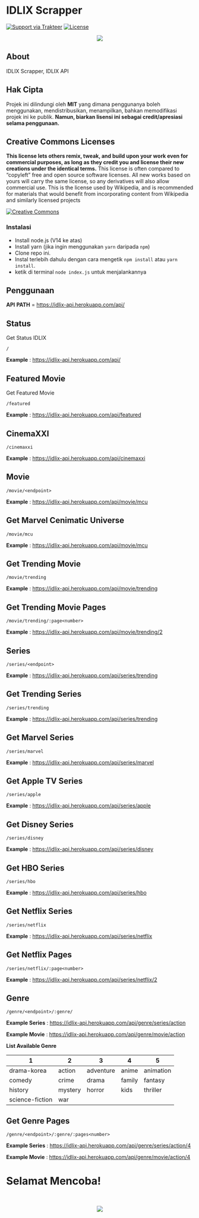 # IDLIX Scrapper

[![Support via Trakteer](https://img.shields.io/badge/Support-me!-green)](https://trakteer.id/annurdien)
[![License](https://img.shields.io/badge/license-MIT-green)](https://github.com/annurdien/IDLIX-API/blob/main/LICENSE)

<p align="center"><img src="https://cdn.discordapp.com/attachments/583683143895220226/848097131444568104/wp2745322.png" /></p>

## About

IDLIX Scrapper, IDLIX API

## Hak Cipta

Projek ini dilindungi oleh **MIT** yang dimana penggunanya boleh menggunakan, mendistribusikan, menampilkan, bahkan
memodifikasi projek ini ke publik. **Namun, biarkan lisensi ini sebagai credit/apresiasi selama penggunaan.**

## Creative Commons Licenses

**This license lets others remix, tweak, and build upon your work even for commercial purposes, as long as they credit you and license their new creations under the identical terms.** This license is often compared to “copyleft” free and open source software licenses. All new works based on yours will carry the same license, so any derivatives will also allow commercial use. This is the license used by Wikipedia, and is recommended for materials that would benefit from incorporating content from Wikipedia and similarly licensed projects

[![Creative Commons](https://i.creativecommons.org/l/by-sa/4.0/88x31.png)](https://creativecommons.org/licenses/by-sa/4.0/ "Redirect to Creative Commons")

### Instalasi

- Install node.js (V14 ke atas)
- Install yarn (jika ingin menggunakan `yarn` daripada `npm`)
- Clone repo ini.
- Instal terlebih dahulu dengan cara mengetik `npm install` atau `yarn install`.<br>
- ketik di terminal `node index.js` untuk menjalankannya

## Penggunaan

**API** **PATH** = https://idlix-api.herokuapp.com/api/

## Status

Get Status IDLIX

```
/
```

**Example** : https://idlix-api.herokuapp.com/api/


## Featured Movie

Get Featured Movie

```
/featured
```

**Example** : https://idlix-api.herokuapp.com/api/featured


## CinemaXXI

```
/cinemaxxi
```

**Example** : https://idlix-api.herokuapp.com/api/cinemaxxi


## Movie

```
/movie/<endpoint>
```
**Example** : https://idlix-api.herokuapp.com/api/movie/mcu

## Get Marvel Cenimatic Universe

```
/movie/mcu
```

**Example** : https://idlix-api.herokuapp.com/api/movie/mcu

## Get Trending Movie

```
/movie/trending
```
**Example** : https://idlix-api.herokuapp.com/api/movie/trending


## Get Trending Movie Pages

```
/movie/trending/:page<number>
```
**Example** : https://idlix-api.herokuapp.com/api/movie/trending/2


## Series

```
/series/<endpoint>
```
**Example** : https://idlix-api.herokuapp.com/api/series/trending


## Get Trending Series 

```
/series/trending
```

**Example** : https://idlix-api.herokuapp.com/api/series/trending

## Get Marvel Series

```
/series/marvel
```
**Example** : https://idlix-api.herokuapp.com/api/series/marvel

## Get Apple TV Series

```
/series/apple
```
**Example** : https://idlix-api.herokuapp.com/api/series/apple


## Get Disney Series

```
/series/disney
```
**Example** : https://idlix-api.herokuapp.com/api/series/disney

## Get HBO Series

```
/series/hbo
```
**Example** : https://idlix-api.herokuapp.com/api/series/hbo


## Get Netflix Series

```
/series/netflix
```
**Example** : https://idlix-api.herokuapp.com/api/series/netflix

## Get Netflix Pages

```
/series/netflix/:page<number>
```
**Example** : https://idlix-api.herokuapp.com/api/series/netflix/2

## Genre 

```
/genre/<endpoint>/:genre/
```
**Example Series** : https://idlix-api.herokuapp.com/api/genre/series/action

**Example Movie** : https://idlix-api.herokuapp.com/api/genre/movie/action

**List Available Genre**

|  1 | 2  | 3  | 4  | 5  |
| ------------ | ------------ | ------------ | ------------ | ------------ |
| drama-korea  |  action |  adventure | anime  |   animation|
|  comedy |  crime |  drama |  family |  fantasy |
| history  | mystery  |  horror |  kids | thriller  |
|science-fiction|war|||||


## Get Genre Pages

```
/genre/<endpoint>/:genre/:pages<number>
```

**Example Series** : https://idlix-api.herokuapp.com/api/genre/series/action/4

**Example Movie** : https://idlix-api.herokuapp.com/api/genre/movie/action/4


<p align="center"><h1>Selamat Mencoba!</h1><br></p>
<p align="center"><img src="https://c.tenor.com/TBL2c8I16LcAAAAM/isla-plastic-memories.gif" /></p>
